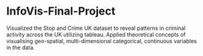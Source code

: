 # InfoVis-Final-Project
 Visualized the Stop and Crime UK dataset to reveal patterns in criminal activity across the UK utilizing tableau. Applied theoretical concepts of visualising geo-spatial, multi-dimensional categorical, continuous variables in the data.
